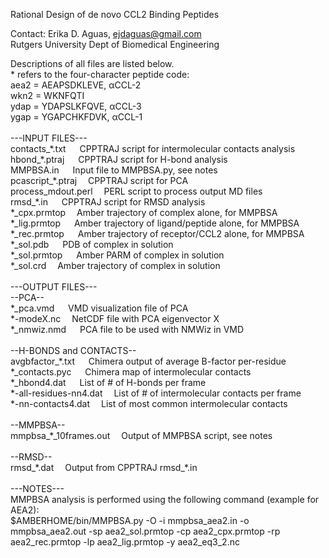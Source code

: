 
Rational Design of de novo CCL2 Binding Peptides<br>

Contact: Erika D. Aguas, ejdaguas@gmail.com<br>
Rutgers University Dept of Biomedical Engineering<br>

Descriptions of all files are listed below. <br>
\* refers to the four-character peptide code:<br>
aea2 = AEAPSDKLEVE, αCCL-2 <br>
wkn2 = WKNFQTI<br>
ydap = YDAPSLKFQVE, αCCL-3<br>
ygap = YGAPCHKFDVK, αCCL-1<br>
<br>
---INPUT FILES--- <br>
contacts_\*.txt	&emsp;	CPPTRAJ script for intermolecular contacts analysis<br>
hbond_\*.ptraj	&emsp;	CPPTRAJ script for H-bond analysis<br>
MMPBSA.in	&emsp;	Input file to MMPBSA.py, see notes<br>
pcascript_\*.ptraj	&emsp;CPPTRAJ script for PCA<br>
process_mdout.perl	&emsp;PERL script to process output MD files<br>
rmsd_\*.in	&emsp;	CPPTRAJ script for RMSD analysis<br>
\*\_cpx.prmtop		&emsp;Amber trajectory of complex alone, for MMPBSA<br>
\*\_lig.prmtop	&emsp;	Amber trajectory of ligand/peptide alone, for MMPBSA<br>
\*\_rec.prmtop	&emsp;	Amber trajectory of receptor/CCL2 alone, for MMPBSA<br>
\*\_sol.pdb	&emsp;	PDB of complex in solution<br>
\*\_sol.prmtop	&emsp;	Amber PARM of complex in solution<br>
\*\_sol.crd&emsp;		Amber trajectory of complex in solution<br>
<br>
---OUTPUT FILES---<br>
--PCA--<br>
\*\_pca.vmd &emsp;	VMD visualization file of PCA <br>
\*-modeX.nc&emsp;	NetCDF file with PCA eigenvector X<br>
\*\_nmwiz.nmd &emsp;	PCA file to be used with NMWiz in VMD<br>
<br>
--H-BONDS and CONTACTS--<br>
avgbfactor\_\*.txt	&emsp;	Chimera output of average B-factor per-residue<br>
\*\_contacts.pyc	&emsp;	Chimera map of intermolecular contacts<br>
\*\_hbond4.dat	&emsp;	List of # of H-bonds per frame<br>
\*-all-residues-nn4.dat	&emsp;List of # of intermolecular contacts per frame<br>
\*-nn-contacts4.dat	&emsp;List of most common intermolecular contacts<br>
<br>
--MMPBSA--<br>
mmpbsa\_\*\_10frames.out&emsp;	Output of MMPBSA script, see notes<br>
<br>
--RMSD--<br>
rmsd\_\*.dat	&emsp;Output from CPPTRAJ rmsd\_\*.in<br>
<br>
---NOTES---<br>
MMPBSA analysis is performed using the following command (example for AEA2):<br>
$AMBERHOME/bin/MMPBSA.py -O -i mmpbsa_aea2.in -o mmpbsa_aea2.out -sp aea2_sol.prmtop -cp aea2_cpx.prmtop -rp aea2_rec.prmtop -lp aea2_lig.prmtop -y aea2_eq3_2.nc
